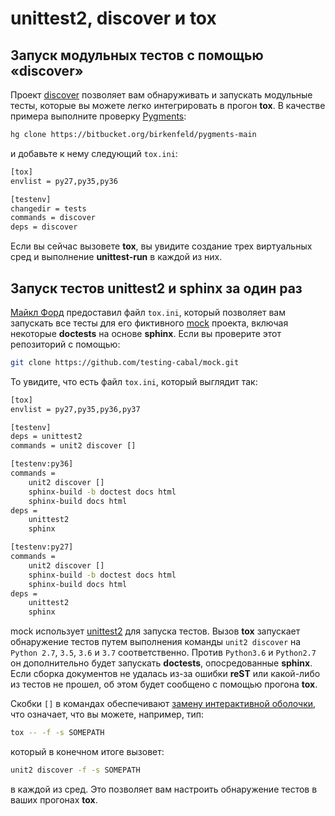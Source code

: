 # unittest2, discover и tox

## Запуск модульных тестов с помощью «discover»

Проект [discover](https://pypi.org/project/discover/) позволяет вам обнаруживать и запускать модульные тесты, которые вы можете легко интегрировать в прогон **tox**. В качестве примера выполните проверку [Pygments](https://pypi.org/project/Pygments/):

```bash
hg clone https://bitbucket.org/birkenfeld/pygments-main
```

и добавьте к нему следующий `tox.ini`:

```bash
[tox]
envlist = py27,py35,py36

[testenv]
changedir = tests
commands = discover
deps = discover
```

Если вы сейчас вызовете **tox**, вы увидите создание трех виртуальных сред и выполнение **unittest-run** в каждой из них.

## Запуск тестов unittest2 и sphinx за один раз

[Майкл Форд](http://www.voidspace.org.uk/) предоставил файл `tox.ini`, который позволяет вам запускать все тесты для его фиктивного [mock](https://pypi.org/project/mock/) проекта, включая некоторые **doctests** на основе **sphinx**. Если вы проверите этот репозиторий с помощью:

```bash
git clone https://github.com/testing-cabal/mock.git
```

То увидите, что есть файл `tox.ini`, который выглядит так:

```bash
[tox]
envlist = py27,py35,py36,py37

[testenv]
deps = unittest2
commands = unit2 discover []

[testenv:py36]
commands =
    unit2 discover []
    sphinx-build -b doctest docs html
    sphinx-build docs html
deps =
    unittest2
    sphinx

[testenv:py27]
commands =
    unit2 discover []
    sphinx-build -b doctest docs html
    sphinx-build docs html
deps =
    unittest2
    sphinx
```

mock использует [unittest2](https://pypi.org/project/unittest2/) для запуска тестов. Вызов **tox** запускает обнаружение тестов путем выполнения команды `unit2 discover` на `Python 2.7`, `3.5`, `3.6` и `3.7` соответственно. Против `Python3.6` и `Python2.7` он дополнительно будет запускать **doctests**, опосредованные **sphinx**. Если сборка документов не удалась из-за ошибки **reST** или какой-либо из тестов не прошел, об этом будет сообщено с помощью прогона **tox**.

Скобки `[]` в командах обеспечивают [замену интерактивной оболочки](../specifikaciya-konfiguracii-tox.md#zamesheniya-interaktivnoi-obolochki), что означает, что вы можете, например, тип:

```bash
tox -- -f -s SOMEPATH
```

который в конечном итоге вызовет:

```bash
unit2 discover -f -s SOMEPATH
```

в каждой из сред. Это позволяет вам настроить обнаружение тестов в ваших прогонах **tox**.

